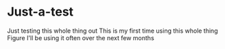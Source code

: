 # Just-a-test
Just testing this whole thing out
This is my first time using this whole thing
Figure I'll be using it often over the next few months
